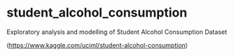 # student_alcohol_consumption

Exploratory analysis and modelling of  Student Alcohol Consumption Dataset

(https://www.kaggle.com/uciml/student-alcohol-consumption)
